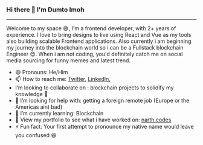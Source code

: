 ### Hi there 👋 I'm Dumto Imoh

---
Welcome to my space 😄, I'm a frontend developer, with 2+ years of experience. I love to bring designs to live using React and Vue as my tools also building scalable Frontend applications. Also currently i am beginning my journey into the blockchain world so i can be a Fullstack blockchain Engineer 😊. When i am not coding, you'd definitely catch me on social media sourcing for funny memes and latest trend.


- 😄 Pronouns: He/Him
- 📫 How to reach me: [Twitter](https://twitter.com/narthcodes), [LinkedIn](https://www.linkedin.com/in/dumto-imoh/), 
-  I’m looking to collaborate on : blockchain projects to solidify my knowledge 🤩
- 🤔 I’m looking for help with: getting a foreign remote job (Europe or the Americas aint bad)
- 🌱 I’m currently learning: Blockchain
- 🔭 View my portfolio to see what i have worked on: [narth.codes](https://www.narth.codes/projects)
- ⚡ Fun fact: Your first attempt to pronounce my native name would leave you confused 😆
<!--
**narthkings/narthkings** is a ✨ _special_ ✨ repository because its `README.md` (this file) appears on your GitHub profile.

Here are some ideas to get you started:

- 🔭 I’m currently working on ...
- 🌱 I’m currently learning ...
- 👯 I’m looking to collaborate on ...
- 🤔 I’m looking for help with ...
- 💬 Ask me about ...
- 📫 How to reach me: ...
- 😄 Pronouns: ...
- ⚡ Fun fact: ...
-->
